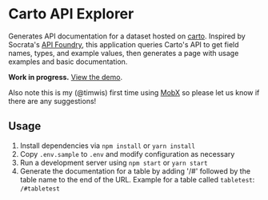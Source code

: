 # Carto API Explorer

Generates API documentation for a dataset hosted on [carto](https://carto.com).
Inspired by Socrata's [API
Foundry](https://dev.socrata.com/foundry/data.phila.gov/sspu-uyfa), this
application queries Carto's API to get field names, types, and example values,
then generates a page with usage examples and basic documentation.

**Work in progress.** [View the
demo](http://carto-api-explorer.surge.sh/#timwis.carto.com/crimes_2015_to_oct_2016).

Also note this is my (@timwis) first time using [MobX](https://mobx.js.org/) so
please let us know if there are any suggestions!

## Usage

1. Install dependencies via `npm install` or `yarn install`
2. Copy `.env.sample` to `.env` and modify configuration as necessary
3. Run a development server using `npm start` or `yarn start`
4. Generate the documentation for a table by adding '/#' followed by the table name to the end of the URL. Example for a table called `tabletest`: `/#tabletest`
